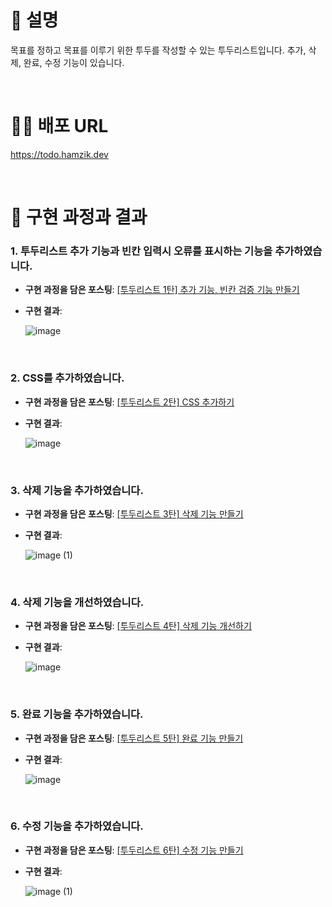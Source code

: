 # 📌 설명
목표를 정하고 목표를 이루기 위한 투두를 작성할 수 있는 투두리스트입니다. 추가, 삭제, 완료, 수정 기능이 있습니다.

<br>

# 💁‍♀️ 배포 URL
https://todo.hamzik.dev

<br>

# 📜 구현 과정과 결과
### 1. 투두리스트 추가 기능과 빈칸 입력시 오류를 표시하는 기능을 추가하였습니다.
- **구현 과정을 담은 포스팅**: <a href='https://velog.io/@hamham/%ED%88%AC%EB%91%90%EB%A6%AC%EC%8A%A4%ED%8A%B8-%EB%A7%8C%EB%93%A4%EA%B8%B0-ChatGPT'>[투두리스트 1탄] 추가 기능, 빈칸 검증 기능 만들기</a>
- **구현 결과**: 

  ![image](https://user-images.githubusercontent.com/101965666/217969162-2448a4ab-8281-42df-ae6b-0ec351d7fac6.gif)

<br>

### 2. CSS를 추가하였습니다.
- **구현 과정을 담은 포스팅**: <a href='https://velog.io/@hamham/%ED%88%AC%EB%91%90%EB%A6%AC%EC%8A%A4%ED%8A%B8-2%ED%83%84-CSS-%EC%B6%94%EA%B0%80%ED%95%98%EA%B8%B0'>[투두리스트 2탄] CSS 추가하기</a>
- **구현 결과**: 

  ![image](https://user-images.githubusercontent.com/101965666/218552511-d08e276d-2a0e-4358-8ec8-8449f8c9cbff.gif)

<br>

### 3. 삭제 기능을 추가하였습니다.
- **구현 과정을 담은 포스팅**: <a href='https://velog.io/@hamham/%ED%88%AC%EB%91%90%EB%A6%AC%EC%8A%A4%ED%8A%B8-3%ED%83%84-%EC%82%AD%EC%A0%9C-%EA%B8%B0%EB%8A%A5-%EA%B5%AC%ED%98%84%ED%95%98%EA%B8%B0'>[투두리스트 3탄] 삭제 기능 만들기</a>
- **구현 결과**: 

  ![image (1)](https://user-images.githubusercontent.com/101965666/218552725-e01a86c3-1ccb-4dc4-91d7-01ed774f482d.gif)

<br>

### 4. 삭제 기능을 개선하였습니다.
- **구현 과정을 담은 포스팅**: <a href='https://velog.io/@hamham/%ED%88%AC%EB%91%90%EB%A6%AC%EC%8A%A4%ED%8A%B8-4%ED%83%84-%EC%82%AD%EC%A0%9C-%EA%B8%B0%EB%8A%A5-%EC%88%98%EC%A0%95%ED%95%98%EA%B8%B0'>[투두리스트 4탄] 삭제 기능 개선하기</a>
- **구현 결과**: 

  ![image](https://user-images.githubusercontent.com/101965666/219398579-606741b9-d249-4884-8302-5c8038326860.gif)

<br>

### 5. 완료 기능을 추가하였습니다.
- **구현 과정을 담은 포스팅**: <a href='https://velog.io/@hamham/%ED%88%AC%EB%91%90%EB%A6%AC%EC%8A%A4%ED%8A%B8-5%ED%83%84-%EC%99%84%EB%A3%8C-%EA%B8%B0%EB%8A%A5-%EB%A7%8C%EB%93%A4%EA%B8%B0'>[투두리스트 5탄] 완료 기능 만들기</a>
- **구현 결과**: 

  ![image](https://user-images.githubusercontent.com/101965666/221098809-68f0e4cb-6f97-4e28-8a80-b8bdd657f53a.gif)

<br>

### 6. 수정 기능을 추가하였습니다.
- **구현 과정을 담은 포스팅**: <a href='https://velog.io/@hamham/%ED%88%AC%EB%91%90%EB%A6%AC%EC%8A%A4%ED%8A%B8-6%ED%83%84-%EC%88%98%EC%A0%95-%EA%B8%B0%EB%8A%A5-%EB%A7%8C%EB%93%A4%EA%B8%B0'>[투두리스트 6탄] 수정 기능 만들기</a>
- **구현 결과**: 

  ![image (1)](https://user-images.githubusercontent.com/101965666/221099034-d98b0a0f-fbc6-4460-81b5-49f321e75320.gif)
